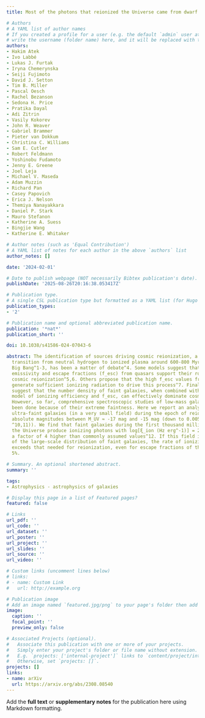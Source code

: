 ```yaml
---
title: Most of the photons that reionized the Universe came from dwarf galaxies

# Authors
# A YAML list of author names
# If you created a profile for a user (e.g. the default `admin` user at `content/authors/admin/`), 
# write the username (folder name) here, and it will be replaced with their full name and linked to their profile.
authors:
- Hakim Atek
- Ivo Labbé
- Lukas J. Furtak
- Iryna Chemerynska
- Seiji Fujimoto
- David J. Setton
- Tim B. Miller
- Pascal Oesch
- Rachel Bezanson
- Sedona H. Price
- Pratika Dayal
- Adi Zitrin
- Vasily Kokorev
- John R. Weaver
- Gabriel Brammer
- Pieter van Dokkum
- Christina C. Williams
- Sam E. Cutler
- Robert Feldmann
- Yoshinobu Fudamoto
- Jenny E. Greene
- Joel Leja
- Michael V. Maseda
- Adam Muzzin
- Richard Pan
- Casey Papovich
- Erica J. Nelson
- Themiya Nanayakkara
- Daniel P. Stark
- Mauro Stefanon
- Katherine A. Suess
- Bingjie Wang
- Katherine E. Whitaker

# Author notes (such as 'Equal Contribution')
# A YAML list of notes for each author in the above `authors` list
author_notes: []

date: '2024-02-01'

# Date to publish webpage (NOT necessarily Bibtex publication's date).
publishDate: '2025-08-26T20:16:38.053417Z'

# Publication type.
# A single CSL publication type but formatted as a YAML list (for Hugo requirements).
publication_types:
- '2'

# Publication name and optional abbreviated publication name.
publication: '*nat*'
publication_short: ''

doi: 10.1038/s41586-024-07043-6

abstract: The identification of sources driving cosmic reionization, a major phase
  transition from neutral hydrogen to ionized plasma around 600-800 Myr after the
  Big Bang^1-3, has been a matter of debate^4. Some models suggest that high ionizing
  emissivity and escape fractions (f_esc) from quasars support their role in driving
  cosmic reionization^5,6. Others propose that the high f_esc values from bright galaxies
  generate sufficient ionizing radiation to drive this process^7. Finally, a few studies
  suggest that the number density of faint galaxies, when combined with a stellar-mass-dependent
  model of ionizing efficiency and f_esc, can effectively dominate cosmic reionization^8,9.
  However, so far, comprehensive spectroscopic studies of low-mass galaxies have not
  been done because of their extreme faintness. Here we report an analysis of eight
  ultra-faint galaxies (in a very small field) during the epoch of reionization with
  absolute magnitudes between M_UV ≈ -17 mag and -15 mag (down to 0.005L^⋆ (refs.
  ^10,11)). We find that faint galaxies during the first thousand million years of
  the Universe produce ionizing photons with log[ξ_ion (Hz erg^-1)] = 25.80 ± 0.14,
  a factor of 4 higher than commonly assumed values^12. If this field is representative
  of the large-scale distribution of faint galaxies, the rate of ionizing photons
  exceeds that needed for reionization, even for escape fractions of the order of
  5%.

# Summary. An optional shortened abstract.
summary: ''

tags:
- Astrophysics - astrophysics of galaxies

# Display this page in a list of Featured pages?
featured: false

# Links
url_pdf: ''
url_code: ''
url_dataset: ''
url_poster: ''
url_project: ''
url_slides: ''
url_source: ''
url_video: ''

# Custom links (uncomment lines below)
# links:
# - name: Custom Link
#   url: http://example.org

# Publication image
# Add an image named `featured.jpg/png` to your page's folder then add a caption below.
image:
  caption: ''
  focal_point: ''
  preview_only: false

# Associated Projects (optional).
#   Associate this publication with one or more of your projects.
#   Simply enter your project's folder or file name without extension.
#   E.g. `projects: ['internal-project']` links to `content/project/internal-project/index.md`.
#   Otherwise, set `projects: []`.
projects: []
links:
- name: arXiv
  url: https://arxiv.org/abs/2308.08540
---
```


Add the **full text** or **supplementary notes** for the publication here using Markdown formatting.
